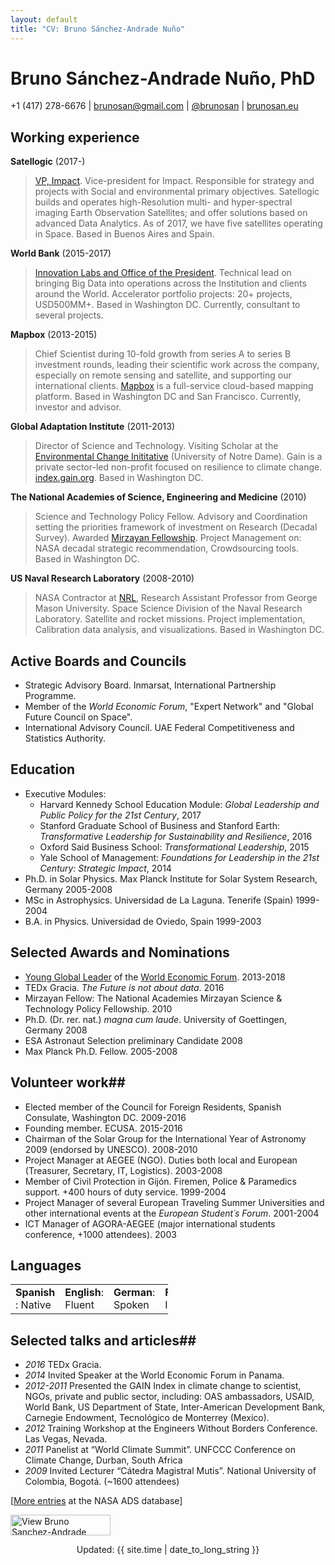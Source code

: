 ```yaml
---
layout: default
title: "CV: Bruno Sánchez-Andrade Nuño"
---
```


# Bruno Sánchez-Andrade Nuño, PhD #
+1 (417) 278-6676 | <brunosan@gmail.com> | [@brunosan](http://twitter.com/brunosan) | [brunosan.eu](http://brunosan.eu)  

## Working experience ##

**Satellogic** (2017-)
 >[VP, Impact](http://www.satellogic.com). Vice-president for Impact. Responsible for strategy and projects with Social and environmental primary objectives. Satellogic builds and operates high-Resolution multi- and hyper-spectral imaging Earth Observation Satellites; and offer solutions based on advanced Data Analytics. As of 2017, we have five satellites operating in Space. Based in Buenos Aires and Spain.

**World Bank** (2015-2017)
 >[Innovation Labs and Office of the President](http://blogs.worldbank.org/voices/big-data-davos-year-later-delivering-innovation-value). Technical lead on bringing Big Data into operations across the Institution and clients around the World. Accelerator portfolio projects: 20+ projects, USD500MM+. Based in Washington DC. Currently, consultant to several projects.

**Mapbox** (2013-2015)
 >Chief Scientist during 10-fold growth from series A to series B investment rounds, leading their scientific work across the company, especially on remote sensing and satellite, and supporting our international clients. [Mapbox](http://mapbox.com) is a full-service cloud-based mapping platform.  Based in Washington DC and San Francisco. Currently, investor and advisor.

**Global Adaptation Institute** (2011-2013)
 >Director of Science and Technology. Visiting Scholar at the [Environmental Change Inititative](http://environmentalchange.nd.edu/) (University of Notre Dame). Gain is a private sector-led non-profit focused on resilience to climate change. [index.gain.org](http://index.gain.org).  Based in Washington DC.

**The National Academies of Science, Engineering and Medicine** (2010)
> Science and Technology Policy Fellow. Advisory and Coordination setting the priorities framework of investment on Research (Decadal Survey). Awarded [Mirzayan Fellowship](http://sites.nationalacademies.org/PGA/policyfellows/index.htm). Project Management on: NASA decadal strategic recommendation, Crowdsourcing tools.  Based in Washington DC.

**US Naval Research Laboratory** (2008-2010)
> NASA Contractor at [NRL](http://www.nrl.navy.mil/), Research Assistant Professor from George Mason University. Space Science Division of the Naval Research Laboratory. Satellite and rocket missions. Project implementation, Calibration data analysis, and visualizations.  Based in Washington DC.

## Active Boards and Councils ##

* Strategic Advisory Board. Inmarsat, International Partnership Programme.
* Member of the *World Economic Forum*, "Expert Network" and "Global Future Council on Space".
* International Advisory Council. UAE Federal Competitiveness and Statistics Authority.


## Education ##

* Executive Modules:
  * Harvard Kennedy School Education Module: *Global Leadership and Public Policy for the 21st Century*, 2017
  * Stanford Graduate School of Business and Stanford Earth: *Transformative Leadership for Sustainability and Resilience*, 2016
  * Oxford Said Business School: *Transformational Leadership*, 2015
  * Yale School of Management: *Foundations for Leadership in the 21st Century: Strategic Impact*, 2014
* Ph.D. in Solar Physics. Max Planck Institute for Solar System Research, Germany  2005-2008
* MSc in Astrophysics. Universidad de La Laguna. Tenerife (Spain) 1999-2004
* B.A. in Physics. Universidad de Oviedo, Spain 1999-2003

## Selected Awards and Nominations ##
* [Young Global Leader](http://www.weforum.org/community/forum-young-global-leaders) of the [World Economic Forum](http://www.weforum.org). 2013-2018
* TEDx Gracia. *The Future is not about data*. 2016
* Mirzayan Fellow: The National Academies Mirzayan Science & Technology Policy Fellowship. 2010
* Ph.D. (Dr. rer. nat.) *magna cum laude*. University of Goettingen, Germany 2008
* ESA Astronaut Selection preliminary Candidate 2008
* Max Planck Ph.D. Fellow. 2005-2008

## Volunteer work##
* Elected member of the Council for Foreign Residents, Spanish Consulate, Washington DC. 2009-2016
* Founding member. ECUSA. 2015-2016
* Chairman of the Solar Group for the International Year of Astronomy 2009 (endorsed by UNESCO). 2008-2010
* Project Manager at AEGEE (NGO). Duties both local and European (Treasurer, Secretary, IT, Logistics). 2003-2008
* Member of Civil Protection in Gijón. Firemen, Police & Paramedics support. +400 hours of duty service. 1999-2004     
* Project Manager of several European Traveling Summer Universities and other international events at the *European Student´s Forum*. 2001-2004
* ICT Manager of AGORA-AEGEE (major international students conference, +1000 attendees). 2003     

## Languages ##
<table style="align:left; width:50%;"><tr>
    <td><strong>Spanish </strong>: Native
    </td><td>    <strong>English</strong>: Fluent
    </td><td>    <strong>German</strong>: Spoken
    </td><td>    <strong>French</strong>: Intermediate. </td>
</tr></table>

## Selected talks and articles##
- *2016* TEDx Gracia.
- *2014* Invited Speaker at the World Economic Forum in Panama.
- *2012-2011* Presented the GAIN Index in climate change to scientist, NGOs, private and public sector, including:
OAS ambassadors, USAID, World Bank, US Department of State, Inter-American Development Bank, Carnegie Endowment, Tecnológico de Monterrey (Mexico).
- *2012* Training Workshop at the Engineers Without Borders Conference. Las Vegas, Nevada.
- *2011* Panelist at “World Climate Summit”. UNFCCC Conference on Climate Change, Durban, South Africa
- *2009*     Invited Lecturer “Cátedra Magistral Mutis”. National University of Colombia, Bogotá. (~1600 attendees)

[[More
entries](http://adsabs.harvard.edu/cgi-bin/nph-abs_connect?return_req=no_params&author=S%C3%A1nchez-Andrade%20Nu%C3%B1o,%20B.&db_key=AST) at the NASA ADS database]

<p>
<a href="https://www.linkedin.com/pub/bruno-sanchez-andrade-nu%C3%B1o/6/a8b/180" target="_blank">
<img src="https://static.licdn.com/scds/common/u/img/webpromo/btn_viewmy_160x33.png" alt="View Bruno Sanchez-Andrade Nuño's profile on LinkedIn" border="0" width="160" height="33"></a></p>

<footer>
<div align="center">
Updated: {{ site.time | date_to_long_string }}
</div>
</footer>
